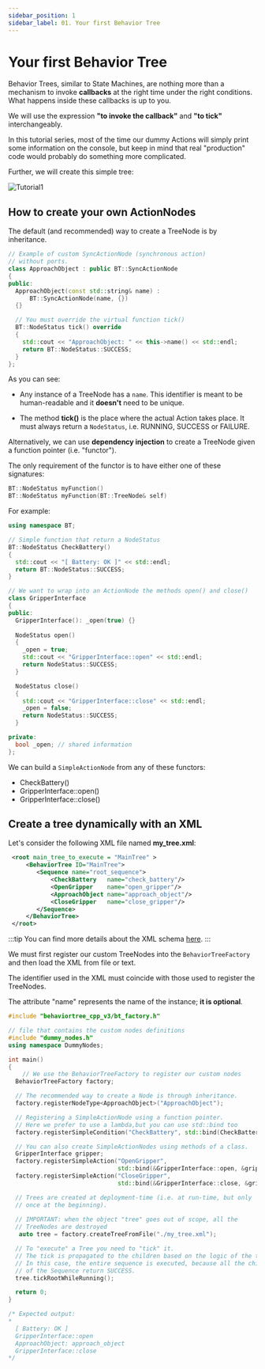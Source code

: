 ```yaml
---
sidebar_position: 1
sidebar_label: 01. Your first Behavior Tree
---
```


# Your first Behavior Tree

Behavior Trees, similar to State Machines, are nothing more than a mechanism
to invoke __callbacks__ at the right time under the right conditions. 
What happens inside these callbacks is up to you.

We will use the expression  __"to invoke the callback"__ and __"to tick"__ interchangeably.

In this tutorial series, most of the time our dummy Actions will simply
print some information on the console,
but keep in mind that real "production" code would probably do something
more complicated.

Further, we will create this simple tree:

![Tutorial1](images/Tutorial1.svg)

## How to create your own ActionNodes

The default (and recommended) way to create a TreeNode is by inheritance.

``` cpp
// Example of custom SyncActionNode (synchronous action)
// without ports.
class ApproachObject : public BT::SyncActionNode
{
public:
  ApproachObject(const std::string& name) :
      BT::SyncActionNode(name, {})
  {}

  // You must override the virtual function tick()
  BT::NodeStatus tick() override
  {
    std::cout << "ApproachObject: " << this->name() << std::endl;
    return BT::NodeStatus::SUCCESS;
  }
};
``` 

As you can see:

- Any instance of a TreeNode has a `name`. This identifier is meant to be 
  human-readable and it __doesn't__ need to be unique.
 
- The method __tick()__ is the place where the actual Action takes place.
  It must always return a `NodeStatus`, i.e. RUNNING, SUCCESS or FAILURE. 

Alternatively, we can use __dependency injection__ to create a TreeNode given 
a function pointer (i.e. "functor"). 

The only requirement of the functor is to have either one of these signatures:

``` cpp
BT::NodeStatus myFunction()
BT::NodeStatus myFunction(BT::TreeNode& self) 
```

For example:

``` cpp
using namespace BT;

// Simple function that return a NodeStatus
BT::NodeStatus CheckBattery()
{
  std::cout << "[ Battery: OK ]" << std::endl;
  return BT::NodeStatus::SUCCESS;
}

// We want to wrap into an ActionNode the methods open() and close()
class GripperInterface
{
public:
  GripperInterface(): _open(true) {}
    
  NodeStatus open() 
  {
	_open = true;
	std::cout << "GripperInterface::open" << std::endl;
	return NodeStatus::SUCCESS;
  }

  NodeStatus close() 
  {
    std::cout << "GripperInterface::close" << std::endl;
	_open = false;
	return NodeStatus::SUCCESS;
  }

private:
  bool _open; // shared information
};

``` 

We can build a `SimpleActionNode` from any of these functors:

- CheckBattery()
- GripperInterface::open()
- GripperInterface::close()

## Create a tree dynamically with an XML

Let's consider the following XML file named __my_tree.xml__:


``` xml
 <root main_tree_to_execute = "MainTree" >
     <BehaviorTree ID="MainTree">
        <Sequence name="root_sequence">
            <CheckBattery   name="check_battery"/>
            <OpenGripper    name="open_gripper"/>
            <ApproachObject name="approach_object"/>
            <CloseGripper   name="close_gripper"/>
        </Sequence>
     </BehaviorTree>
 </root>
```

:::tip
You can find more details about the XML schema [here](learn-the-basics/xml_format.md).
:::

We must first register our custom TreeNodes into the `BehaviorTreeFactory`
 and then load the XML from file or text.

The identifier used in the XML must coincide with those used to register
the TreeNodes.

The attribute "name" represents the name of the instance; **it is optional**.


``` cpp
#include "behaviortree_cpp_v3/bt_factory.h"

// file that contains the custom nodes definitions
#include "dummy_nodes.h"
using namespace DummyNodes;

int main()
{
    // We use the BehaviorTreeFactory to register our custom nodes
  BehaviorTreeFactory factory;

  // The recommended way to create a Node is through inheritance.
  factory.registerNodeType<ApproachObject>("ApproachObject");

  // Registering a SimpleActionNode using a function pointer.
  // Here we prefer to use a lambda,but you can use std::bind too
  factory.registerSimpleCondition("CheckBattery", std::bind(CheckBattery));

  // You can also create SimpleActionNodes using methods of a class.
  GripperInterface gripper;
  factory.registerSimpleAction("OpenGripper",
                               std::bind(&GripperInterface::open, &gripper));
  factory.registerSimpleAction("CloseGripper",
                               std::bind(&GripperInterface::close, &gripper));

  // Trees are created at deployment-time (i.e. at run-time, but only 
  // once at the beginning). 
    
  // IMPORTANT: when the object "tree" goes out of scope, all the 
  // TreeNodes are destroyed
   auto tree = factory.createTreeFromFile("./my_tree.xml");

  // To "execute" a Tree you need to "tick" it.
  // The tick is propagated to the children based on the logic of the tree.
  // In this case, the entire sequence is executed, because all the children
  // of the Sequence return SUCCESS.
  tree.tickRootWhileRunning();

  return 0;
}

/* Expected output:
*
  [ Battery: OK ]
  GripperInterface::open
  ApproachObject: approach_object
  GripperInterface::close
*/

``` 




